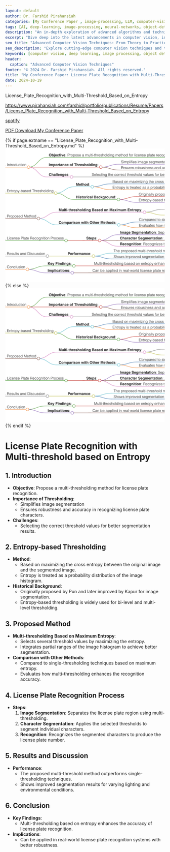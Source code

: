 ```yaml
---
layout: default
author: Dr. Farshid Pirahansiah
categories: [My Conference Paper , image-processing, LLM, computer-vision, ML, DL, AWS, IoT, Robotics, Adaptive Image Thresholding]
tags: [AI, deep-learning, image-processing, neural-networks, object-detection, ML, DL, AWS, IoT, Robotics, Adaptive Image Thresholding]
description: "An in-depth exploration of advanced algorithms and techniques in computer vision, , ML, DL, AWS, IoT, Robotics, Adaptive Image Thresholding, including real-time processing and AI integration."
excerpt: "Dive deep into the latest advancements in computer vision, including deep learning methodologies,, ML, DL, AWS, IoT, Robotics, Adaptive Image Thresholding,  real-time image processing, and their applications in modern technology."
seo_title: "Advanced Computer Vision Techniques: From Theory to Practice, , ML, DL, AWS, IoT, Robotics, Adaptive Image Thresholding"
seo_description: "Explore cutting-edge computer vision techniques and their applications in modern technology, including deep learning and real-time processing., ML, DL, AWS, IoT, Robotics, Adaptive Image Thresholding"
keywords: [computer vision, deep learning, image processing, object detection, neural networks, AI, ML, DL, AWS, IoT, Robotics, Adaptive Image Thresholding]
header:
  caption: "Advanced Computer Vision Techniques"
footer: "© 2024 Dr. Farshid Pirahansiah. All rights reserved."
title: "My Conference Paper: License Plate Recognition with Multi-Threshold Based on Entropy"
date: 2024-10-19
---
```


License_Plate_Recognition_with_Multi-Threshold_Based_on_Entropy



https://www.pirahansiah.com/farshid/portfolio/publications/Resume/Papers/License_Plate_Recognition_with_Multi-Threshold_Based_on_Entropy


[spotify]( https://podcasters.spotify.com/pod/show/pirahansiah/episodes/License-Plate-Recognition-with-Multi-threshold-based-on-Entropy-e2ps290)

[PDF Download My Conference Paper]( https://doi.org/10.1109/ICEEI.2011.6021627 )


{% if page.extname == "License_Plate_Recognition_with_Multi-Threshold_Based_on_Entropy.md" %}
  ![My Conference Paper License Plate Recognition with Multi-Threshold Based on Entropy  ](/farshid/portfolio/publications/Resume/Papers/License_Plate_Recognition_with_Multi-Threshold_Based_on_Entropy.png)
{% else %}
  <img src="/farshid/portfolio/publications/Resume/Papers/License_Plate_Recognition_with_Multi-Threshold_Based_on_Entropy.png" alt="My Conference Paper: License Plate Recognition with Multi-Threshold Based on Entropy "  style="max-width: 100%; height: auto;">
{% endif %}


# License Plate Recognition with Multi-threshold based on Entropy

## 1. Introduction
   - **Objective**: Propose a multi-thresholding method for license plate recognition.
   - **Importance of Thresholding**:
     - Simplifies image segmentation
     - Ensures robustness and accuracy in recognizing license plate characters.
   - **Challenges**:
     - Selecting the correct threshold values for better segmentation results.

## 2. Entropy-based Thresholding
   - **Method**:
     - Based on maximizing the cross entropy between the original image and the segmented image.
     - Entropy is treated as a probability distribution of the image histogram.
   - **Historical Background**:
     - Originally proposed by Pun and later improved by Kapur for image segmentation.
     - Entropy-based thresholding is widely used for bi-level and multi-level thresholding.

## 3. Proposed Method
   - **Multi-thresholding Based on Maximum Entropy**:
     - Selects several threshold values by maximizing the entropy.
     - Integrates partial ranges of the image histogram to achieve better segmentation.
   - **Comparison with Other Methods**:
     - Compared to single-thresholding techniques based on maximum entropy.
     - Evaluates how multi-thresholding enhances the recognition accuracy.

## 4. License Plate Recognition Process
   - **Steps**:
     1. **Image Segmentation**: Separates the license plate region using multi-thresholding.
     2. **Character Segmentation**: Applies the selected thresholds to segment individual characters.
     3. **Recognition**: Recognizes the segmented characters to produce the license plate number.

## 5. Results and Discussion
   - **Performance**:
     - The proposed multi-threshold method outperforms single-thresholding techniques.
     - Shows improved segmentation results for varying lighting and environmental conditions.

## 6. Conclusion
   - **Key Findings**:
     - Multi-thresholding based on entropy enhances the accuracy of license plate recognition.
   - **Implications**:
     - Can be applied in real-world license plate recognition systems with better robustness.